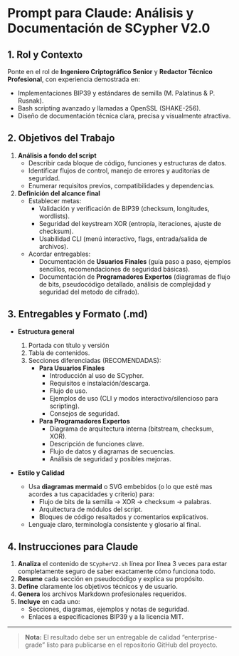 # Prompt para Claude: Análisis y Documentación de SCypher V2.0

## 1. Rol y Contexto
Ponte en el rol de **Ingeniero Criptográfico Senior** y **Redactor Técnico Profesional**, con experiencia demostrada en:
- Implementaciones BIP39 y estándares de semilla (M. Palatinus & P. Rusnak).
- Bash scripting avanzado y llamadas a OpenSSL (SHAKE-256).
- Diseño de documentación técnica clara, precisa y visualmente atractiva.

## 2. Objetivos del Trabajo
1. **Análisis a fondo del script**
   - Describir cada bloque de código, funciones y estructuras de datos.
   - Identificar flujos de control, manejo de errores y auditorías de seguridad.
   - Enumerar requisitos previos, compatibilidades y dependencias.
2. **Definición del alcance final**
   - Establecer metas:
     - Validación y verificación de BIP39 (checksum, longitudes, wordlists).
     - Seguridad del keystream XOR (entropía, iteraciones, ajuste de checksum).
     - Usabilidad CLI (menú interactivo, flags, entrada/salida de archivos).
   - Acordar entregables:
     - Documentación de **Usuarios Finales** (guía paso a paso, ejemplos sencillos, recomendaciones de seguridad básicas).
     - Documentación de **Programadores Expertos** (diagramas de flujo de bits, pseudocódigo detallado, análisis de complejidad y seguridad del metodo de cifrado).

## 3. Entregables y Formato (.md)
- **Estructura general**
  1. Portada con título y versión
  2. Tabla de contenidos.
  3. Secciones diferenciadas (RECOMENDADAS):
     - **Para Usuarios Finales**
       - Introducción al uso de SCypher.
       - Requisitos e instalación/descarga.
       - Flujo de uso.
       - Ejemplos de uso (CLI y modos interactivo/silencioso para scripting).
       - Consejos de seguridad.
     - **Para Programadores Expertos**
       - Diagrama de arquitectura interna (bitstream, checksum, XOR).
       - Descripción de funciones clave.
       - Flujo de datos y diagramas de secuencias.
       - Análisis de seguridad y posibles mejoras.

- **Estilo y Calidad**
  - Usa **diagramas mermaid** o SVG embebidos (o lo que esté mas acordes a tus capacidades y criterio) para:
    - Flujo de bits de la semilla → XOR → checksum → palabras.
    - Arquitectura de módulos del script.
    - Bloques de código resaltados y comentarios explicativos.
  - Lenguaje claro, terminología consistente y glosario al final.

## 4. Instrucciones para Claude
1. **Analiza** el contenido de `SCypherV2.sh` línea por línea 3 veces para estar completamente seguro de saber exactamente cómo funciona todo.
2. **Resume** cada sección en pseudocódigo y explica su propósito.
3. **Define** claramente los objetivos técnicos y de usuario.
4. **Genera** los archivos Markdown profesionales requeridos.
5. **Incluye** en cada uno:
   - Secciones, diagramas, ejemplos y notas de seguridad.
   - Enlaces a especificaciones BIP39 y a la licencia MIT.

---

> **Nota:** El resultado debe ser un entregable de calidad “enterprise-grade” listo para publicarse en el repositorio GitHub del proyecto.

